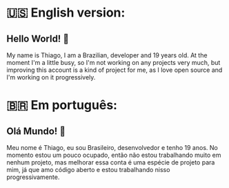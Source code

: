 # 🇺🇸 English version:
## Hello World! 👋
My name is Thiago, I am a Brazilian, developer and 19 years old.
At the moment I'm a little busy, so I'm not working on any projects very much, but improving this account is a kind of project for me, as I love open source and I'm working on it progressively. 

# 🇧🇷 Em português:
## Olá Mundo! 👋
Meu nome é Thiago, eu sou Brasileiro, desenvolvedor e tenho 19 anos.
No momento estou um pouco ocupado, então não estou trabalhando muito em nenhum projeto, mas melhorar essa conta é uma espécie de projeto para mim, já que amo código aberto e estou trabalhando nisso progressivamente.
<!--
**thiagolauter/thiagolauter** is a ✨ _special_ ✨ repository because its `README.md` (this file) appears on your GitHub profile.

Here are some ideas to get you started:

- 🔭 I’m currently working on ...
- 🌱 I’m currently learning ...
- 📫 How to reach me: 
- ⚡ Fun fact: ...
-->

